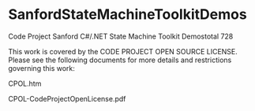 SanfordStateMachineToolkitDemos
===============================

Code Project Sanford C#/.NET State Machine Toolkit Demostotal 728

This work is covered by the CODE PROJECT OPEN SOURCE LICENSE.
Please see the following documents for more details and restrictions
governing this work:

CPOL.htm

CPOL-CodeProjectOpenLicense.pdf
